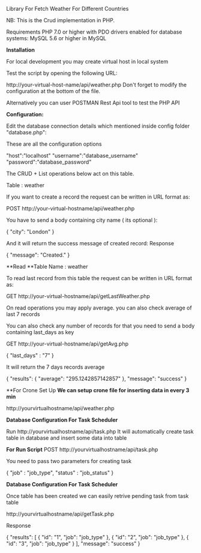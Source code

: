 Library For Fetch Weather For Different Countries 

NB: This is the Crud  implementation in PHP.

Requirements
PHP 7.0 or higher with PDO drivers enabled for database systems:
MySQL 5.6 or higher in MySQL

**Installation**

For local development you may create virtual host in local system

Test the script by opening the following URL:

http://your-virtual-host-name/api/weather.php
Don't forget to modify the configuration at the bottom of the file.

Alternatively you can user POSTMAN Rest Api tool to test the PHP API


**Configuration:**

Edit the database connection details which mentioned inside config folder "database.php":

These are all the configuration options

"host":"localhost"
"username":"database_username"
"password":"database_password"

The CRUD + List operations below act on this table.

Table : weather

If you want to create a record the request can be written in URL format as:

POST http://your-virtual-hostname/api/weather.php

You have to send a body containing city name ( its optional ):

{
    "city": "London"
}


And it will return the success message of created record:
Response 

{
    "message": "Created."
}


**Read
**Table Name : weather

To read last record from this table the request can be written in URL format as:

GET http://your-virtual-hostname/api/getLastWeather.php

On read operations you may apply average.
you can also check average of last 7 records 

You can also check any number of records for that you need to send a body containing last_days as key

GET http://your-virtual-hostname/api/getAvg.php 

{
   "last_days" : "7"
}

It will return the 7 days records average

{
    "results": {
        "average": "295.1242857142857"
    },
    "message": "success"
}

**For Crone Set Up
**We can setup crone file for inserting data in every 3 min**

http://yourvirtualhostname/api/weather.php

**Database Configuration For Task Scheduler**

Run
http://yourvirtualhostname/api/task.php
It will automatically create task table in database and insert some data into table

**For Run Script**
POST http://yourvirtualhostname/api/task.php

You need to pass two parameters for creating task

{
   "job" : "job_type",
   "status" : "job_status"
}


**Database Configuration For Task Scheduler**

Once table has been created we can easily retrive pending task from task table

http://yourvirtualhostname/api/getTask.php

Response

{
    "results": [
        {
            "id": "1",
            "job": "job_type"
        },
        {
            "id": "2",
            "job": "job_type"
        },
        {
            "id": "3",
            "job": "job_type"
        }
    ],
    "message": "success"
}


